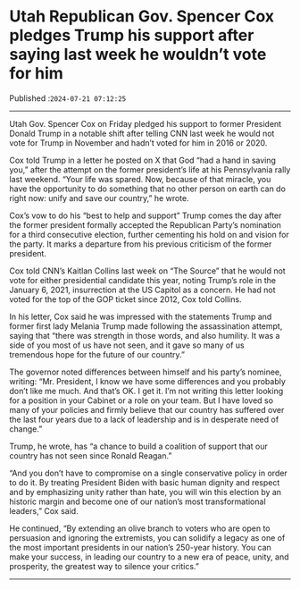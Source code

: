 # Utah Republican Gov. Spencer Cox pledges Trump his support after saying last week he wouldn’t vote for him

Published :`2024-07-21 07:12:25`

---

Utah Gov. Spencer Cox on Friday pledged his support to former President Donald Trump in a notable shift after telling CNN last week he would not vote for Trump in November and hadn’t voted for him in 2016 or 2020.

Cox told Trump in a letter he posted on X that God “had a hand in saving you,” after the attempt on the former president’s life at his Pennsylvania rally last weekend. “Your life was spared. Now, because of that miracle, you have the opportunity to do something that no other person on earth can do right now: unify and save our country,” he wrote.

Cox’s vow to do his “best to help and support” Trump comes the day after the former president formally accepted the Republican Party’s nomination for a third consecutive election, further cementing his hold on and vision for the party. It marks a departure from his previous criticism of the former president.

Cox told CNN’s Kaitlan Collins last week on “The Source” that he would not vote for either presidential candidate this year, noting Trump’s role in the January 6, 2021, insurrection at the US Capitol as a concern. He had not voted for the top of the GOP ticket since 2012, Cox told Collins.

In his letter, Cox said he was impressed with the statements Trump and former first lady Melania Trump made following the assassination attempt, saying that “there was strength in those words, and also humility. It was a side of you most of us have not seen, and it gave so many of us tremendous hope for the future of our country.”

The governor noted differences between himself and his party’s nominee, writing: “Mr. President, I know we have some differences and you probably don’t like me much. And that’s OK. I get it. I’m not writing this letter looking for a position in your Cabinet or a role on your team. But I have loved so many of your policies and firmly believe that our country has suffered over the last four years due to a lack of leadership and is in desperate need of change.”

Trump, he wrote, has “a chance to build a coalition of support that our country has not seen since Ronald Reagan.”

“And you don’t have to compromise on a single conservative policy in order to do it. By treating President Biden with basic human dignity and respect and by emphasizing unity rather than hate, you will win this election by an historic margin and become one of our nation’s most transformational leaders,” Cox said.

He continued, “By extending an olive branch to voters who are open to persuasion and ignoring the extremists, you can solidify a legacy as one of the most important presidents in our nation’s 250-year history. You can make your success, in leading our country to a new era of peace, unity, and prosperity, the greatest way to silence your critics.”

---

